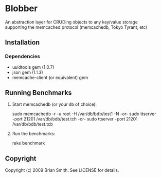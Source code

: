 Blobber
=======

An abstraction layer for CRUDing objects to any key/value storage supporting the memcached protocol (memcachedb, Tokyo Tyrant, etc)


Installation
------------

### Dependencies

* uuidtools gem (1.0.7)
* json gem (1.1.3)
* memcache-client (or equivalent) gem


Running Benchmarks
------------------

1) Start memcachedb (or your db of choice):

    sudo memcachedb -r -u root -H /var/db/bdb/test1 -N
      -or-
    sudo ttserver -port 21201 /var/db/bdb/test.tch
      -or-
    sudo ttserver -port 21201 /var/db/bdb/test.tcb

2) Run the benchmarks:

    rake benchmark


Copyright
---------

Copyright (c) 2009 Brian Smith. See LICENSE for details.
